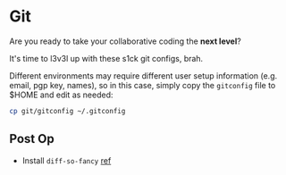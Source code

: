 # Git
Are you ready to take your collaborative coding the **next level**? 

It's time to l3v3l up with these s1ck git configs, brah.

Different environments may require different user setup information (e.g. email, pgp key, names), so in this case, simply copy the `gitconfig` file to $HOME and edit as needed:

```bash
cp git/gitconfig ~/.gitconfig
```

## Post Op
* Install `diff-so-fancy` [ref](https://github.com/so-fancy/diff-so-fancy)


